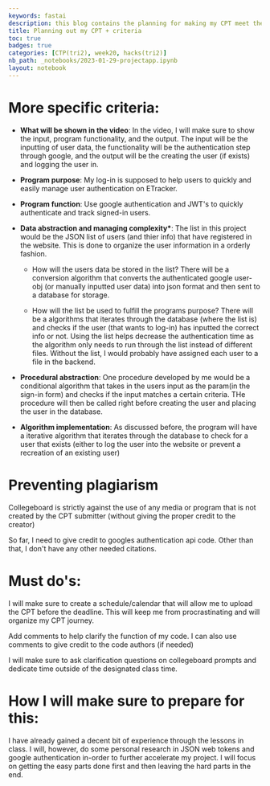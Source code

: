 ```yaml
---
keywords: fastai
description: this blog contains the planning for making my CPT meet the collegeboard requirements. 
title: Planning out my CPT + criteria
toc: true
badges: true
categories: [CTP(tri2), week20, hacks(tri2)]
nb_path: _notebooks/2023-01-29-projectapp.ipynb
layout: notebook
---
```


<!--
#################################################
### THIS FILE WAS AUTOGENERATED! DO NOT EDIT! ###
#################################################
# file to edit: _notebooks/2023-01-29-projectapp.ipynb
-->

<div class="container" id="notebook-container">
        
<div class="cell border-box-sizing text_cell rendered"><div class="inner_cell">
<div class="text_cell_render border-box-sizing rendered_html">
<h1 id="More-specific-criteria:">More specific criteria:<a class="anchor-link" href="#More-specific-criteria:"> </a></h1><ul>
<li><p><strong>What will be shown in the video</strong>: In the video, I will make sure to show the input, program functionality, and the output. The input will be the inputting of user data, the functionality will be the authentication step through google, and the output will be the creating the user (if exists) and logging the user in.</p>
</li>
<li><p><strong>Program purpose</strong>: My log-in is supposed to help users to quickly and easily manage user authentication on ETracker.</p>
</li>
<li><p><strong>Program function</strong>: Use google authentication and JWT's to quickly authenticate and track signed-in users.</p>
</li>
<li><p><strong>Data abstraction and managing complexity*</strong>: The list in this project would be the JSON list of users (and thier info) that have registered in the website. This is done to organize the user information in a orderly fashion.</p>
<ul>
<li><p>How will the users data be stored in the list?
  There will be a conversion algorithm that converts the authenticated google user-obj (or manually inputted user data) into json format and then sent to a database for storage.</p>
</li>
<li><p>How will the list be used to fulfill the programs purpose? 
  There will be a algorithms that iterates through the database (where the list is) and checks if the user (that wants to log-in) has inputted the correct info or not. Using the list helps decrease the authentication time as the algorithm only needs to run through the list instead of different files. Without the list, I would probably have assigned each user to a file in the backend.</p>
</li>
</ul>
</li>
<li><p><strong>Procedural abstraction</strong>: One procedure developed by me would be a conditional algorithm that takes in the users input as the param(in the sign-in form) and checks if the input matches a certain criteria. THe procedure will then be called right before creating the user and placing the user in the database.</p>
</li>
<li><p><strong>Algorithm implementation</strong>: As discussed before, the program will have a iterative algorithm that iterates through the database to check for a user that exists (either to log the user into the website or prevent a recreation of an existing user)</p>
</li>
</ul>

</div>
</div>
</div>
<div class="cell border-box-sizing text_cell rendered"><div class="inner_cell">
<div class="text_cell_render border-box-sizing rendered_html">
<h1 id="Preventing-plagiarism">Preventing plagiarism<a class="anchor-link" href="#Preventing-plagiarism"> </a></h1><p>Collegeboard is strictly against the use of any media or program that is not created by the CPT submitter (without giving the proper credit to the creator)</p>
<p>So far, I need to give credit to googles authentication api code. Other than that, I don't have any other needed citations.</p>

</div>
</div>
</div>
<div class="cell border-box-sizing text_cell rendered"><div class="inner_cell">
<div class="text_cell_render border-box-sizing rendered_html">
<h1 id="Must-do's:">Must do's:<a class="anchor-link" href="#Must-do's:"> </a></h1><p>I will make sure to create a schedule/calendar that will allow me to upload the CPT before the deadline. This will keep me from procrastinating and will organize my CPT journey.</p>
<p>Add comments to help clarify the function of my code. I can also use comments to give credit to the code authors (if needed)</p>
<p>I will make sure to ask clarification questions on collegeboard prompts and dedicate time outside of the designated class time.</p>

</div>
</div>
</div>
<div class="cell border-box-sizing text_cell rendered"><div class="inner_cell">
<div class="text_cell_render border-box-sizing rendered_html">
<h1 id="How-I-will-make-sure-to-prepare-for-this:">How I will make sure to prepare for this:<a class="anchor-link" href="#How-I-will-make-sure-to-prepare-for-this:"> </a></h1><p>I have already gained a decent bit of experience through the lessons in class. I will, however, do some personal research in JSON web tokens and google authentication in-order to further accelerate my project. I will focus on getting the easy parts done first and then leaving the hard parts in the end.</p>

</div>
</div>
</div>
</div>
 

